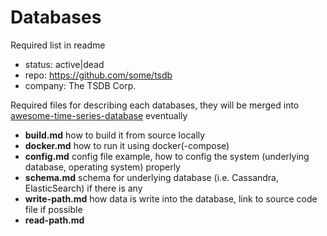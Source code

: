 # Databases

Required list in readme

- status: active|dead
- repo: https://github.com/some/tsdb
- company: The TSDB Corp.

Required files for describing each databases, they will be merged into [awesome-time-series-database](https://github.com/xephonhq/awesome-time-series-database) eventually

- **build.md** how to build it from source locally
- **docker.md** how to run it using docker(-compose)
- **config.md** config file example, how to config the system (underlying database, operating system) properly
- **schema.md** schema for underlying database (i.e. Cassandra, ElasticSearch) if there is any
- **write-path.md** how data is write into the database, link to source code file if possible
- **read-path.md** 